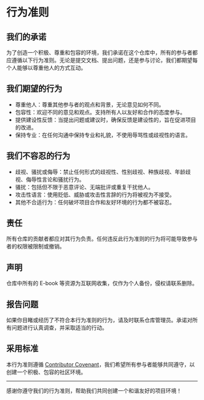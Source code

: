 # 行为准则

## 我们的承诺

为了创造一个积极、尊重和包容的环境，我们承诺在这个仓库中，所有的参与者都应遵循以下行为准则。无论是提交文档、提出问题，还是参与讨论，我们都期望每个人能够以尊重他人的方式互动。

## 我们期望的行为

- 尊重他人：尊重其他参与者的观点和背景，无论意见如何不同。
- 包容性：欢迎不同的意见和观点。支持所有人以友好和合作的态度参与。
- 提供建设性反馈：当提出问题或建议时，确保反馈是建设性的，旨在促进项目的改进。
- 保持专业：在任何沟通中保持专业和礼貌，不使用辱骂性或歧视性的语言。

## 我们不容忍的行为

- 歧视、骚扰或侮辱：禁止任何形式的歧视性、性别歧视、种族歧视、年龄歧视、侮辱性言论和骚扰行为。
- 骚扰：包括但不限于恶意评论、无端批评或重复干扰他人。
- 攻击性语言：使用贬低、威胁或攻击性言辞的行为将被视为不接受。
- 其他不合适行为：任何破坏项目合作和友好环境的行为都不被容忍。

## 责任

所有仓库的贡献者都应对其行为负责。任何违反此行为准则的行为将可能导致参与者的权限被限制或撤销。

## 声明

仓库中所有的 E-book 等资源为互联网收集，仅作为个人备份，侵权请联系删除。

## 报告问题

如果你目睹或经历了不符合本行为准则的行为，请及时联系仓库管理员。承诺对所有问题进行认真调查，并采取适当的行动。

## 采用标准

本行为准则遵循 [Contributor Covenant](https://www.contributor-covenant.org/)，我们希望所有参与者能够共同遵守，以创建一个积极、包容的社区环境。

---

感谢你遵守我们的行为准则，帮助我们共同创建一个和谐友好的项目环境！
